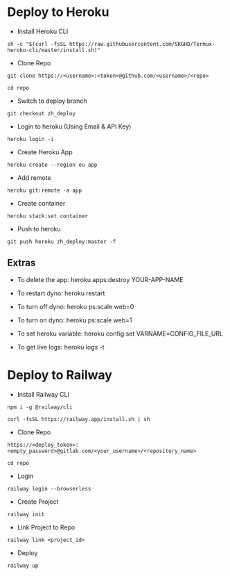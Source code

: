 # Deploy to Heroku

- Install Heroku CLI
```
sh -c "$(curl -fsSL https://raw.githubusercontent.com/SKGHD/Termux-heroku-cli/master/install.sh)"
```

- Clone Repo
```
git clone https://<username>:<token>@github.com/<username>/<repo>
```
```
cd repo
```

- Switch to deploy branch
```
git checkout zh_deploy
```

- Login to heroku (Using Email & API Key)
```
heroku login -i
```

- Create Heroku App
```
heroku create --region eu app
```

- Add remote
```
heroku git:remote -a app
```

- Create container
```
heroku stack:set container
```

- Push to heroku
```
git push heroku zh_deploy:master -f
```


## Extras

- To delete the app: heroku apps:destroy YOUR-APP-NAME

- To restart dyno: heroku restart

- To turn off dyno: heroku ps:scale web=0

- To turn on dyno: heroku ps:scale web=1

- To set heroku variable: heroku config:set VARNAME=CONFIG_FILE_URL

- To get live logs: heroku logs -t


# Deploy to Railway

- Install Railway CLI
```
npm i -g @railway/cli
```
```
curl -fsSL https://railway.app/install.sh | sh
```

- Clone Repo
```
https://<deploy_token>:<empty_password>@gitlab.com/<your_username>/<repository_name>
```

```
cd repo
```

- Login
```
railway login --browserless
```

- Create Project
```
railway init
```

- Link Project to Repo
```
railway link <project_id>
```

- Deploy
```
railway up
```
